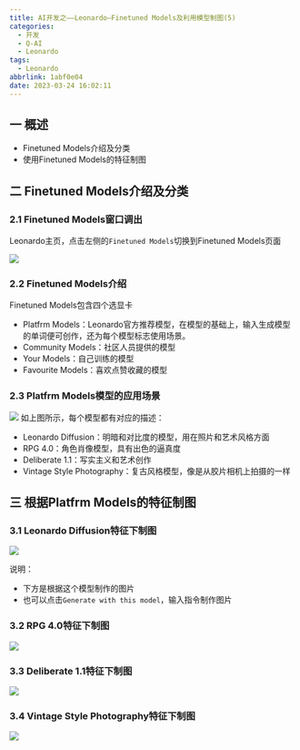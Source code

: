 ```yaml
---
title: AI开发之——Leonardo—Finetuned Models及利用模型制图(5)
categories:
  - 开发
  - Q-AI
  - Leonardo
tags:
  - Leonardo
abbrlink: 1abf0e04
date: 2023-03-24 16:02:11
---
```

## 一 概述

* Finetuned Models介绍及分类
* 使用Finetuned Models的特征制图

<!--more-->

## 二 Finetuned Models介绍及分类

### 2.1 Finetuned Models窗口调出

Leonardo主页，点击左侧的`Finetuned Models`切换到Finetuned Models页面

![][1]

### 2.2 Finetuned Models介绍

Finetuned Models包含四个选显卡

* Platfrm Models：Leonardo官方推荐模型，在模型的基础上，输入生成模型的单词便可创作，还为每个模型标志使用场景。
* Community Models：社区人员提供的模型
* Your Models：自己训练的模型
* Favourite Models：喜欢点赞收藏的模型

### 2.3 Platfrm Models模型的应用场景
![][2]
如上图所示，每个模型都有对应的描述：

* Leonardo Diffusion：明暗和对比度的模型，用在照片和艺术风格方面
* RPG 4.0：角色肖像模型，具有出色的逼真度
* Deliberate 1.1：写实主义和艺术创作
* Vintage Style Photography：复古风格模型，像是从胶片相机上拍摄的一样

## 三 根据Platfrm Models的特征制图

### 3.1 Leonardo Diffusion特征下制图

![][3]

说明：

* 下方是根据这个模型制作的图片
* 也可以点击`Generate with this model`，输入指令制作图片

### 3.2 RPG 4.0特征下制图
![][4]


### 3.3 Deliberate 1.1特征下制图
![][5]

### 3.4 Vintage Style Photography特征下制图
![][6]


[1]:https://cdn.jsdelivr.net/gh/PGzxc/CDN/blog-ai/ai-leonardo-models-select.png
[2]:https://cdn.jsdelivr.net/gh/PGzxc/CDN/blog-ai/ai-leonardo-models-platform-model.png
[3]:https://cdn.jsdelivr.net/gh/PGzxc/CDN/blog-ai/ai-leonardo-models-platform-model-diffusion.png
[4]:https://cdn.jsdelivr.net/gh/PGzxc/CDN/blog-ai/ai-leonardo-models-platform-model-dpg4.png
[5]:https://cdn.jsdelivr.net/gh/PGzxc/CDN/blog-ai/ai-leonardo-models-platform-model-deliberate.png
[6]:https://cdn.jsdelivr.net/gh/PGzxc/CDN/blog-ai/ai-leonardo-models-platform-model-vintage.png

